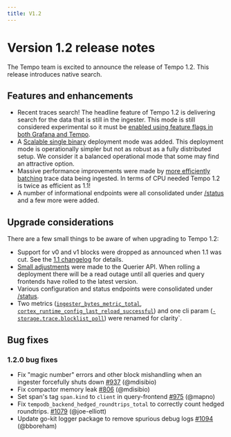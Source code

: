 ```yaml
---
title: V1.2
---
```


# Version 1.2 release notes

The Tempo team is excited to announce the release of Tempo 1.2. This release introduces native search.

## Features and enhancements

* Recent traces search! The headline feature of Tempo 1.2 is delivering search for the data that is still in the ingester. This mode is still considered experimental so it must be [enabled using feature flags in both Grafana and Tempo](https://grafana.com/docs/tempo/latest/getting-started/tempo-in-grafana/#tempo-search).
* A [Scalable single binary](https://grafana.com/docs/tempo/latest/operations/deployment/#scalable-single-binary) deployment mode was added. This deployment mode is operationally simpler but not as robust as a fully distributed setup. We consider it a balanced operational mode that some may find an attractive option.
* Massive performance improvements were made by [more efficiently batching](https://github.com/grafana/tempo/pull/1075) trace data being ingested. In terms of CPU needed Tempo 1.2 is twice as efficient as 1.1!
* A number of informational endpoints were all consolidated under [/status](https://grafana.com/docs/tempo/latest/api_docs/#status) and a few more were added.

## Upgrade considerations

There are a few small things to be aware of when upgrading to Tempo 1.2:

* Support for v0 and v1 blocks were dropped as announced when 1.1 was cut. See the [1.1 changelog](https://github.com/grafana/tempo/releases/tag/v1.1.0) for details.
* [Small adjustments](https://github.com/grafana/tempo/pull/1007) were made to the Querier API. When rolling a deployment there will be a read outage until all queries and query frontends have rolled to the latest version.
* Various configuration and status endpoints were consolidated under [/status](https://grafana.com/docs/tempo/latest/api_docs/#status).
* Two metrics ([`ingester_bytes_metric_total`](https://github.com/grafana/tempo/pull/979), [`cortex_runtime_config_last_reload_successful`](https://github.com/grafana/tempo/pull/945)) and one cli param ([`-storage.trace.blocklist_poll`](https://github.com/grafana/tempo/pull/897)) were renamed for clarity`.

## Bug fixes

### 1.2.0 bug fixes

* Fix "magic number" errors and other block mishandling when an ingester forcefully shuts down [#937](https://github.com/grafana/tempo/issues/937) (@mdisibio)
* Fix compactor memory leak [#806](https://github.com/grafana/tempo/pull/806) (@mdisibio)
* Set span's tag `span.kind` to `client` in query-frontend [#975](https://github.com/grafana/tempo/pull/975) (@mapno)
* Fix `tempodb_backend_hedged_roundtrips_total` to correctly count hedged roundtrips. [#1079](https://github.com/grafana/tempo/pull/1079) (@joe-elliott) 
* Update go-kit logger package to remove spurious debug logs [#1094](https://github.com/grafana/tempo/pull/1094) (@bboreham)